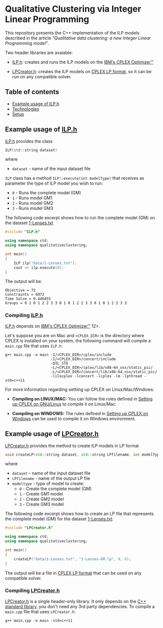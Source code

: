# Qualitative Clustering via Integer Linear Programming

This repository presents the C++ implementation of the ILP models described in the article _"Qualitative data clustering: a new Integer Linear Programming model"_. 

Two header libraries are avaiable:

* [ILP.h](ILP.h): creates and runs the ILP models on the [IBM's CPLEX Optimizer™](http://www.ibm.com/software/commerce/optimization/cplex-optimizer/)

* [LPCreator.h](LPCreator.h): creates the ILP models on [CPLEX LP format](https://www.ibm.com/support/knowledgecenter/SSSA5P_12.5.0/ilog.odms.cplex.help/CPLEX/FileFormats/topics/LP.html), so it can be run on any compatible solver.

## Table of contents
* [Example usage of ILP.h](#example-usage-of-ilp.h)
* [Technologies](#technologies)
* [Setup](#setup)


## Example usage of [ILP.h](ILP.h)

[ILP.h](ILP.h) provides the class 

```c++
ILP(std::string dataset)
```
where 
 - `dataset` - name of the input dataset file
 
`ILP` class has a method `ILP::execute(int modelType)` that receives as parameter the type of ILP model you wish to run:
 - `0` - Runs the complete model (GM) 
 - `1` - Runs model GM1
 - `2` - Runs model GM2
 - `3` - Runs model GM3
 
 The following code excerpt shows how to run the complete model (GM) on the dataset [1-Lenses.txt](data/1-Lenses.txt)

```c++
#include "ILP.h"

using namespace std;
using namespace qualitativeclustering;

int main()
{
    ILP ilp("data/1-Lenses.txt");
    cout << ilp.execute(0);
}
```

The output will be
```
Objective = 72
Constraints = 6072
Time Solve = 0.446455
Groups = 0 1 0 1 2 2 3 3 0 1 0 1 2 2 3 3 0 1 0 1 2 2 3 3
```

### Compiling [ILP.h](ILP.h)

[ILP.h](ILP.h) depends on [IBM's CPLEX Optimizer™](http://www.ibm.com/software/commerce/optimization/cplex-optimizer/) 12>. 

Let's suppose you are on Mac and `<CPLEX_DIR>` is the directory where CPLEX is installed on your system, the following command will compile a `main.cpp` file that uses `ILP.h`: 

```
g++ main.cpp -o main -I/<CPLEX_DIR>/cplex/include 
                     -I/<CPLEX_DIR>/concert/include
                     -DIL_STD 
                     -L/<CPLEX_DIR>/cplex/lib/x86-64_osx/static_pic/ 
                     -L/<CPLEX_DIR>/concert/lib/x86-64_osx/static_pic/ 
                     -lilocplex -lconcert -lcplex -lm -lpthread -std=c++11
```

For more information regarding settiing up CPLEX on Linux/Mac/Windows:

* **Compiling on LINUX/MAC:** You can follow the rules defined in [Setting up CPLEX on GNU/Linux](https://www.ibm.com/support/knowledgecenter/SSSA5P_12.7.1/ilog.odms.cplex.help/CPLEX/GettingStarted/topics/set_up/GNU_Linux.html)
to compile it on Linux/Mac. 

* **Compiling on WINDOWS:** The rules defined in [Setting up CPLEX on Windows](https://www.ibm.com/support/knowledgecenter/SSSA5P_12.7.1/ilog.odms.cplex.help/CPLEX/GettingStarted/topics/set_up/Windows.html) can be used to compile it on Windows environment.

## Example usage of [LPCreator.h](LPCreator.h)

[LPCreator.h](LPCreator.h) provides the method to create ILP models in LP format

```cpp
void createLP(std::string dataset, std::string LPfilename, int modelType)
```
where 
 - `dataset` - name of the input dataset file
 - `LPfilename` - name of the output LP file
 - `modeltype` - type of model to create:
   - `0` - Create the complete model (GM)
   - `1` - Create GM1 model
   - `2` - Create GM2 model
   - `3` - Create GM3 model

The following code excerpt shows how to create an LP file that represents the complete model (GM) for the dataset [1-Lenses.txt](data/1-Lenses.txt):

```c++
#include "LPCreator.h"

using namespace std;
using namespace qualitativeclustering;

int main()
{
    createLP("data/1-Lenses.txt", "1-Lenses-GM.lp", 0, 0);
}
```
The output will be a file in [CPLEX LP format](https://www.ibm.com/support/knowledgecenter/SSSA5P_12.5.0/ilog.odms.cplex.help/CPLEX/FileFormats/topics/LP.html) that can be used on any compatible solver. 

### Compiling [LPCreator.h](LPCreator.h)

[LPCreator.h](LPCreator.h) is a single header-only library. It only depends on the [C++ standard library](http://en.cppreference.com/w/cpp/header), you don't need any 3rd party dependencies. To compile a `main.cpp` file that uses `LPCreator.h`:

```
g++ main.cpp -o main -std=c++11
```
